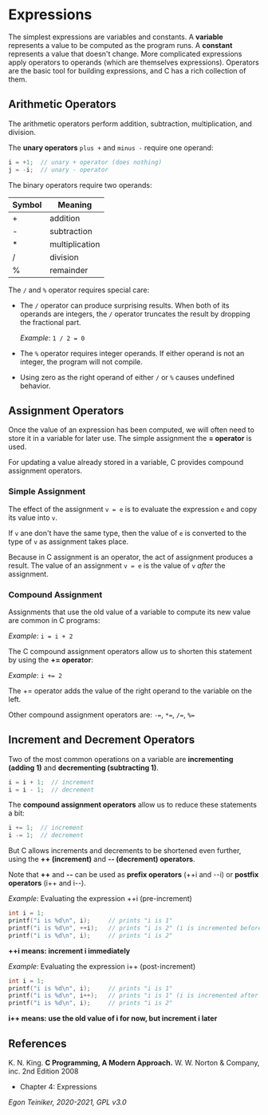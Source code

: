 # Expressions

The simplest expressions are variables and constants.
A **variable** represents a value to be computed as the program runs. 
A **constant** represents a value that doesn't change.
More complicated expressions apply operators to operands (which are themselves expressions).
Operators are the basic tool for building expressions, and C has a rich collection of them.

## Arithmetic Operators 

The arithmetic operators perform addition, subtraction, multiplication, and division.

The **unary operators** `plus +` and `minus -` require one operand:
```C
i = +1;  // unary + operator (does nothing)
j = -i;  // unary - operator
```

The binary operators require two operands:

| Symbol | Meaning|
|--------|-------|
| +     | addition |
| -     | subtraction | 
| *     | multiplication | 
| /     | division | 
| %     | remainder | 

The `/` and `%` operator requires special care:
* The `/` operator can produce surprising results. When both of its operands are integers, the `/` operator truncates the result by dropping the fractional part.

    _Example_: `1 / 2 = 0`

* The `%` operator requires integer operands. If either operand is not an integer, the program will not compile.
* Using zero as the right operand of either `/` or `%` causes undefined behavior.

## Assignment Operators

Once the value of an expression has been computed, we will often need to store it in a variable for later use.
The simple assignment the **= operator** is used.

For updating a value already stored in a variable, C provides compound assignment operators.

### Simple Assignment 
The effect of the assignment `v = e` is to evaluate the expression `e` and copy its value into `v`.

If `v` ane don't have the same type, then the value of `e` is converted to the type of `v` as assignment takes place.

Because in C assignment is an operator, the act of assignment produces a result. The value of an assignment `v = e`
is the value of `v` _after_ the assignment.

### Compound Assignment
Assignments that use the old value of a variable to compute its new value are common in C programs:

_Example_: `i = i + 2`

The C compound assignment operators allow us to shorten this statement by using the **+= operator**:

_Example_: `i += 2`

The += operator adds the value of the right operand to the variable on the left.

Other compound assignment operators are: `-=`, `*=`, `/=`, `%=` 


## Increment and Decrement Operators

Two of the most common operations on a variable are **incrementing (adding 1)** and 
**decrementing (subtracting 1)**.
```C
i = i + 1;  // increment
i = i - 1;  // decrement
```

The **compound assignment operators** allow us to reduce these statements a bit:
```C
i += 1;  // increment
i -= 1;  // decrement
```

But C allows increments and decrements to be shortened even further, using the **++ (increment)** and
**-- (decrement) operators**. 

Note that **++** and **--** can be used as **prefix operators** (++i and --i) or **postfix operators** 
(i++ and i--).

_Example_: Evaluating the expression ++i (pre-increment)
```C
int i = 1;
printf("i is %d\n", i);     // prints "i is 1"
printf("i is %d\n", ++i);   // prints "i is 2" (i is incremented before passed as an argument)
printf("i is %d\n", i);     // prints "i is 2"
```
**++i means: increment i immediately**

_Example_: Evaluating the expression i++ (post-increment)
```C
int i = 1;
printf("i is %d\n", i);     // prints "i is 1"
printf("i is %d\n", i++);   // prints "i is 1" (i is incremented after its value is passed as an argument)
printf("i is %d\n", i);     // prints "i is 2"
```
**i++ means: use the old value of i for now, but increment i later**

## References
K. N. King. **C Programming, A Modern Approach.** W. W. Norton & Company, inc. 2nd Edition 2008
 * Chapter 4: Expressions
 
*Egon Teiniker, 2020-2021, GPL v3.0* 